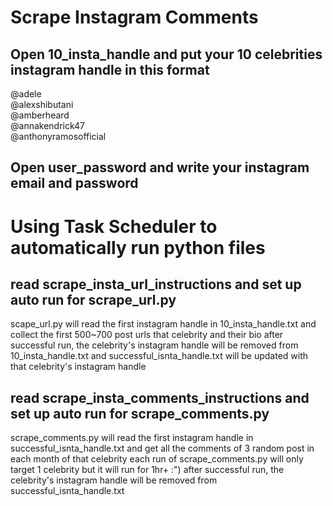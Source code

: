 # Scrape Instagram Comments

## Open 10_insta_handle and put your 10 celebrities instagram handle in this format

@adele\
@alexshibutani\
@amberheard\
@annakendrick47\
@anthonyramosofficial

## Open user_password and write your instagram email and password


# Using Task Scheduler to automatically run python files


## read scrape_insta_url_instructions and set up auto run for scrape_url.py

scape_url.py will read the first instagram handle in 10_insta_handle.txt and collect the first 500~700 post urls that celebrity and their bio
after successful run, the celebrity's instagram handle will be removed from 10_insta_handle.txt and successful_isnta_handle.txt will be updated with that celebrity's instagram handle

## read scrape_insta_comments_instructions and set up auto run for scrape_comments.py

scrape_comments.py will read the first instagram handle in successful_isnta_handle.txt and get all the comments of 3 random post in each month of that celebrity
each run of scrape_comments.py will only target 1 celebrity but it will run for 1hr+ :")
after successful run, the celebrity's instagram handle will be removed from successful_isnta_handle.txt
